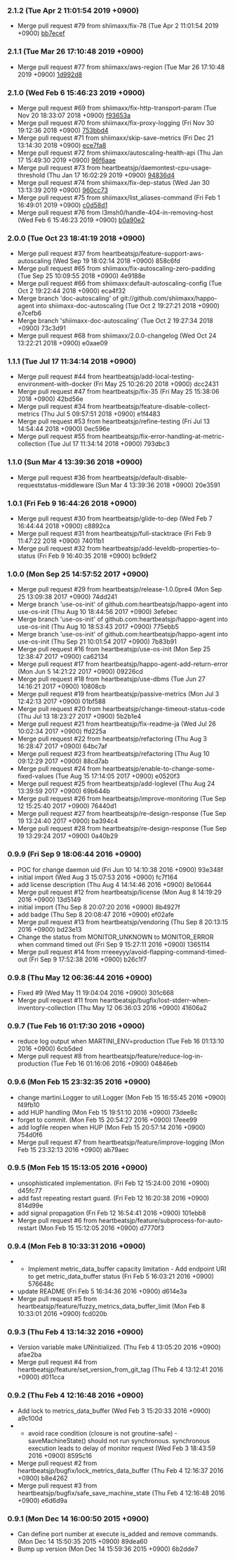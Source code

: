 ### 2.1.2 (Tue Apr 2 11:01:54 2019 +0900)

- Merge pull request #79 from shiimaxx/fix-78 (Tue Apr 2 11:01:54 2019 +0900) [bb7ecef](https://github.com/heartbeatsjp/happo-agent/commit/bb7ecef3bc429e09c86e239eb15e4fb922e2b864)

### 2.1.1 (Tue Mar 26 17:10:48 2019 +0900)

- Merge pull request #77 from shiimaxx/aws-region (Tue Mar 26 17:10:48 2019 +0900) [1d992d8](https://github.com/heartbeatsjp/happo-agent/commit/1d992d81a78cc36d3384a9b3b6dfcac835f46ec2)

### 2.1.0 (Wed Feb 6 15:46:23 2019 +0900)

- Merge pull request #69 from shiimaxx/fix-http-transport-param (Tue Nov 20 18:33:07 2018 +0900) [f93653a](https://github.com/heartbeatsjp/happo-agent/commit/f93653a936b836b226eb262775b281e4ea3d53cc)
- Merge pull request #70 from shiimaxx/fix-proxy-logging (Fri Nov 30 19:12:36 2018 +0900) [753bbd4](https://github.com/heartbeatsjp/happo-agent/commit/753bbd400a7940a572767a77b0e656d23343904d)
- Merge pull request #71 from shiimaxx/skip-save-metrics (Fri Dec 21 13:14:30 2018 +0900) [ece7fa8](https://github.com/heartbeatsjp/happo-agent/commit/ece7fa8da3c9da1efef91bc46f2b2889b8d63ca4)
- Merge pull request #72 from shiimaxx/autoscaling-health-api (Thu Jan 17 15:49:30 2019 +0900) [96f6aae](https://github.com/heartbeatsjp/happo-agent/commit/96f6aaeddcd058dadd306d2b8a71f7d05a5ca776)
- Merge pull request #73 from heartbeatsjp/daemontest-cpu-usage-threshold (Thu Jan 17 16:02:29 2019 +0900) [94836d4](https://github.com/heartbeatsjp/happo-agent/commit/94836d4c126c4bde4c827272a9485089f9839fa1)
- Merge pull request #74 from shiimaxx/fix-dep-status (Wed Jan 30 13:13:39 2019 +0900) [960cc73](https://github.com/heartbeatsjp/happo-agent/commit/960cc7397c7e1e7001a41aac03181e924fd1d19a)
- Merge pull request #75 from shiimaxx/list_aliases-command (Fri Feb 1 16:49:01 2019 +0900) [c0d58d1](https://github.com/heartbeatsjp/happo-agent/commit/c0d58d1c767d8589a53b4c86f183331320a09221)
- Merge pull request #76 from l3msh0/handle-404-in-removing-host (Wed Feb 6 15:46:23 2019 +0900) [b0a90e2](https://github.com/heartbeatsjp/happo-agent/commit/b0a90e2424ecd739a5aa999848dad95523dd1218)

### 2.0.0 (Tue Oct 23 18:41:19 2018 +0900)

- Merge pull request #37 from heartbeatsjp/feature-support-aws-autoscaling (Wed Sep 19 18:02:14 2018 +0900) 858c6fd
- Merge pull request #65 from shiimaxx/fix-autoscaling-zero-padding (Tue Sep 25 10:09:55 2018 +0900) 4e9188e
- Merge pull request #66 from shiimaxx:default-autoscaling-config (Tue Oct 2 19:22:44 2018 +0900) eca4f32 
- Merge branch 'doc-autoscaling' of git://github.com/shiimaxx/happo-agent into shiimaxx-doc-autoscaling (Tue Oct 2 19:27:21 2018 +0900) e7cefb6 
- Merge branch 'shiimaxx-doc-autoscaling' (Tue Oct 2 19:27:34 2018 +0900) 73c3d91
- Merge pull request #68 from shiimaxx/2.0.0-changelog (Wed Oct 24 13:22:21 2018 +0900) e0aae09

### 1.1.1 (Tue Jul 17 11:34:14 2018 +0900)

- Merge pull request #44 from heartbeatsjp/add-local-testing-environment-with-docker (Fri May 25 10:26:20 2018 +0900) dcc2431
- Merge pull request #47 from heartbeatsjp/fix-35 (Fri May 25 15:38:06 2018 +0900) 42bd56e
- Merge pull request #34 from heartbeatsjp/feature-disable-collect-metrics (Thu Jul 5 09:57:51 2018 +0900) e1f4483
- Merge pull request #53 from heartbeatsjp/refine-testing (Fri Jul 13 14:54:44 2018 +0900) 0ec596e
- Merge pull request #55 from heartbeatsjp/fix-error-handling-at-metric-collection (Tue Jul 17 11:34:14 2018 +0900) 793dbc3

### 1.1.0 (Sun Mar 4 13:39:36 2018 +0900)

- Merge pull request #36 from heartbeatsjp/default-disable-requeststatus-middleware (Sun Mar 4 13:39:36 2018 +0900) 20e3591

### 1.0.1 (Fri Feb 9 16:44:26 2018 +0900)

- Merge pull request #30 from heartbeatsjp/glide-to-dep (Wed Feb 7 16:44:44 2018 +0900) c8892ca
- Merge pull request #31 from heartbeatsjp/full-stacktrace (Fri Feb 9 11:47:22 2018 +0900) 74011b1
- Merge pull request #32 from heartbeatsjp/add-leveldb-properties-to-status (Fri Feb 9 16:40:35 2018 +0900) bc9def2

### 1.0.0 (Mon Sep 25 14:57:52 2017 +0900)

- Merge pull request #29 from heartbeatsjp/release-1.0.0pre4 (Mon Sep 25 13:09:38 2017 +0900) 74dd241
- Merge branch 'use-os-init' of github.com:heartbeatsjp/happo-agent into use-os-init (Thu Aug 10 18:44:56 2017 +0900) 3efebec
- Merge branch 'use-os-init' of github.com:heartbeatsjp/happo-agent into use-os-init (Thu Aug 10 18:53:43 2017 +0900) 775ebb5
- Merge branch 'use-os-init' of github.com:heartbeatsjp/happo-agent into use-os-init (Thu Sep 21 10:01:54 2017 +0900) 7b83b91
- Merge pull request #16 from heartbeatsjp/use-os-init (Mon Sep 25 12:38:47 2017 +0900) ca62134
- Merge pull request #17 from heartbeatsjp/happo-agent-add-return-error (Mon Jun 5 14:21:22 2017 +0900) 09226cd
- Merge pull request #18 from heartbeatsjp/use-dbms (Tue Jun 27 14:16:21 2017 +0900) 10808cb
- Merge pull request #19 from heartbeatsjp/passive-metrics (Mon Jul 3 12:42:13 2017 +0900) 01bf588
- Merge pull request #20 from heartbeatsjp/change-timeout-status-code (Thu Jul 13 18:23:27 2017 +0900) 5b2b1e4
- Merge pull request #21 from heartbeatsjp/fix-readme-ja (Wed Jul 26 10:02:34 2017 +0900) ffd225a
- Merge pull request #22 from heartbeatsjp/refactoring (Thu Aug 3 16:28:47 2017 +0900) 64bc7af
- Merge pull request #23 from heartbeatsjp/refactoring (Thu Aug 10 09:12:29 2017 +0900) 88cd7ab
- Merge pull request #24 from heartbeatsjp/enable-to-change-some-fixed-values (Tue Aug 15 17:14:05 2017 +0900) e0520f3
- Merge pull request #25 from heartbeatsjp/add-loglevel (Thu Aug 24 13:39:59 2017 +0900) 69b644b
- Merge pull request #26 from heartbeatsjp/improve-monitoring (Tue Sep 12 15:25:40 2017 +0900) 76440d1
- Merge pull request #27 from heartbeatsjp/re-design-response (Tue Sep 19 13:24:40 2017 +0900) ba394c4
- Merge pull request #28 from heartbeatsjp/re-design-response (Tue Sep 19 13:29:24 2017 +0900) 0a40b29

### 0.9.9 (Fri Sep 9 18:06:44 2016 +0900)

- POC for change daemon uid (Fri Jun 10 14:10:38 2016 +0900) 93e348f
- initial import (Wed Aug 3 15:07:53 2016 +0900) fc7f164
- add license description (Thu Aug 4 14:14:46 2016 +0900) 8e10644
- Merge pull request #12 from heartbeatsjp/license (Mon Aug 8 14:19:29 2016 +0900) 13d5149
- initial import (Thu Sep 8 20:07:20 2016 +0900) 8b4927f
- add badge (Thu Sep 8 20:08:47 2016 +0900) ef02afe
- Merge pull request #13 from heartbeatsjp/vendoring (Thu Sep 8 20:13:15 2016 +0900) bd23e13
- Change the status from MONITOR_UNKNOWN to MONITOR_ERROR when command timed out (Fri Sep 9 15:27:11 2016 +0900) 1365114
- Merge pull request #14 from rrreeeyyy/avoid-flapping-command-timed-out (Fri Sep 9 17:52:38 2016 +0900) b26c1f7

### 0.9.8 (Thu May 12 06:36:44 2016 +0900)

- Fixed #9 (Wed May 11 19:04:04 2016 +0900) 301c668
- Merge pull request #11 from heartbeatsjp/bugfix/lost-stderr-when-inventory-collection (Thu May 12 06:36:03 2016 +0900) 41606a2

### 0.9.7 (Tue Feb 16 01:17:30 2016 +0900)

- reduce log output when MARTINI_ENV=production (Tue Feb 16 01:13:10 2016 +0900) 6cb5ded
- Merge pull request #8 from heartbeatsjp/feature/reduce-log-in-production (Tue Feb 16 01:16:06 2016 +0900) 04846eb

### 0.9.6 (Mon Feb 15 23:32:35 2016 +0900)

- change martini.Logger to util.Logger (Mon Feb 15 16:55:45 2016 +0900) f49fb10
- add HUP handling (Mon Feb 15 19:51:10 2016 +0900) 73dee8c
- forget to commit. (Mon Feb 15 20:54:27 2016 +0900) 17eee99
- add logfile reopen when HUP (Mon Feb 15 20:57:14 2016 +0900) 754d0f6
- Merge pull request #7 from heartbeatsjp/feature/improve-logging (Mon Feb 15 23:32:13 2016 +0900) ab79aec

### 0.9.5 (Mon Feb 15 15:13:05 2016 +0900)

- unsophisticated implementation. (Fri Feb 12 15:24:00 2016 +0900) d45fc77
- add fast repeating restart guard. (Fri Feb 12 16:20:38 2016 +0900) 814d99e
- add signal propagation (Fri Feb 12 16:54:41 2016 +0900) 101ebb8
- Merge pull request #6 from heartbeatsjp/feature/subprocess-for-auto-restart (Mon Feb 15 15:12:05 2016 +0900) d7770f3

### 0.9.4 (Mon Feb 8 10:33:31 2016 +0900)

- - Implement metric_data_buffer capacity limitation - Add endpoint URI to get metric_data_buffer status (Fri Feb 5 16:03:21 2016 +0900) 576648c
- update README (Fri Feb 5 16:34:36 2016 +0900) d614e3a
- Merge pull request #5 from heartbeatsjp/feature/fuzzy_metrics_data_buffer_limit (Mon Feb 8 10:33:01 2016 +0900) fcd020b

### 0.9.3 (Thu Feb 4 13:14:32 2016 +0900)

- Version variable make UNinitialized. (Thu Feb 4 13:05:20 2016 +0900) afae2ba
- Merge pull request #4 from heartbeatsjp/feature/set_version_from_git_tag (Thu Feb 4 13:12:41 2016 +0900) d011cca

### 0.9.2 (Thu Feb 4 12:16:48 2016 +0900)

- Add lock to metrics_data_buffer (Wed Feb 3 15:20:33 2016 +0900) a9c100d
- - avoid race condition (closure is not groutine-safe) - saveMachineState() should not run synchronous.   synchronous execution leads to delay of monitor request (Wed Feb 3 18:43:59 2016 +0900) 8595c16
- Merge pull request #2 from heartbeatsjp/bugfix/lock_metrics_data_buffer (Thu Feb 4 12:16:37 2016 +0900) b8e4262
- Merge pull request #3 from heartbeatsjp/bugfix/safe_save_machine_state (Thu Feb 4 12:16:48 2016 +0900) e6d6d9a

### 0.9.1 (Mon Dec 14 16:00:50 2015 +0900)

- Can define port number at execute is_added and remove commands. (Mon Dec 14 15:50:35 2015 +0900) 89dea60
- Bump up version (Mon Dec 14 15:59:36 2015 +0900) 6b2dde7

